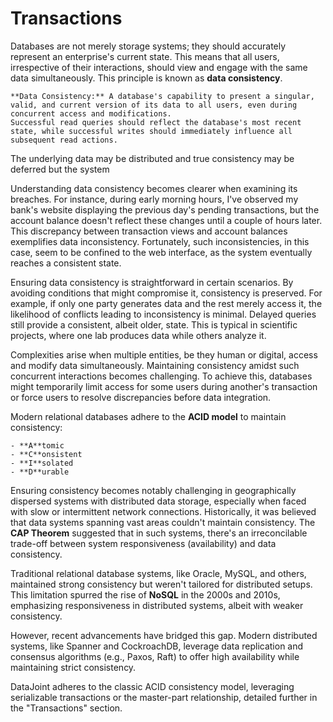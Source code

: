 # Transactions

Databases are not merely storage systems; they should accurately represent an enterprise's current state.
This means that all users, irrespective of their interactions, should view and engage with the same data simultaneously.
This principle is known as **data consistency**.

```{card} Data Consistency
**Data Consistency:** A database's capability to present a singular, valid, and current version of its data to all users, even during concurrent access and modifications.
Successful read queries should reflect the database's most recent state, while successful writes should immediately influence all subsequent read actions.
```
The underlying data may be distributed and true consistency may be deferred but the system

Understanding data consistency becomes clearer when examining its breaches.
For instance, during early morning hours, I've observed my bank's website displaying the previous day's pending transactions, but the account balance doesn't reflect these changes until a couple of hours later.
This discrepancy between transaction views and account balances exemplifies data inconsistency.
Fortunately, such inconsistencies, in this case, seem to be confined to the web interface, as the system eventually reaches a consistent state.

Ensuring data consistency is straightforward in certain scenarios.
By avoiding conditions that might compromise it, consistency is preserved.
For example, if only one party generates data and the rest merely access it, the likelihood of conflicts leading to inconsistency is minimal.
Delayed queries still provide a consistent, albeit older, state.
This is typical in scientific projects, where one lab produces data while others analyze it.

Complexities arise when multiple entities, be they human or digital, access and modify data simultaneously.
Maintaining consistency amidst such concurrent interactions becomes challenging.
To achieve this, databases might temporarily limit access for some users during another's transaction or force users to resolve discrepancies before data integration.

Modern relational databases adhere to the **ACID model** to maintain consistency:

```{card} ACID Model for Database Transactions
- **A**tomic
- **C**onsistent
- **I**solated
- **D**urable
```

Ensuring consistency becomes notably challenging in geographically dispersed systems with distributed data storage, especially when faced with slow or intermittent network connections.
Historically, it was believed that data systems spanning vast areas couldn't maintain consistency.
The **CAP Theorem** suggested that in such systems, there's an irreconcilable trade-off between system responsiveness (availability) and data consistency.

Traditional relational database systems, like Oracle, MySQL, and others, maintained strong consistency but weren't tailored for distributed setups. This limitation spurred the rise of **NoSQL** in the 2000s and 2010s, emphasizing responsiveness in distributed systems, albeit with weaker consistency.

However, recent advancements have bridged this gap. Modern distributed systems, like Spanner and CockroachDB, leverage data replication and consensus algorithms (e.g., Paxos, Raft) to offer high availability while maintaining strict consistency.

DataJoint adheres to the classic ACID consistency model, leveraging serializable transactions or the master-part relationship, detailed further in the "Transactions" section.
